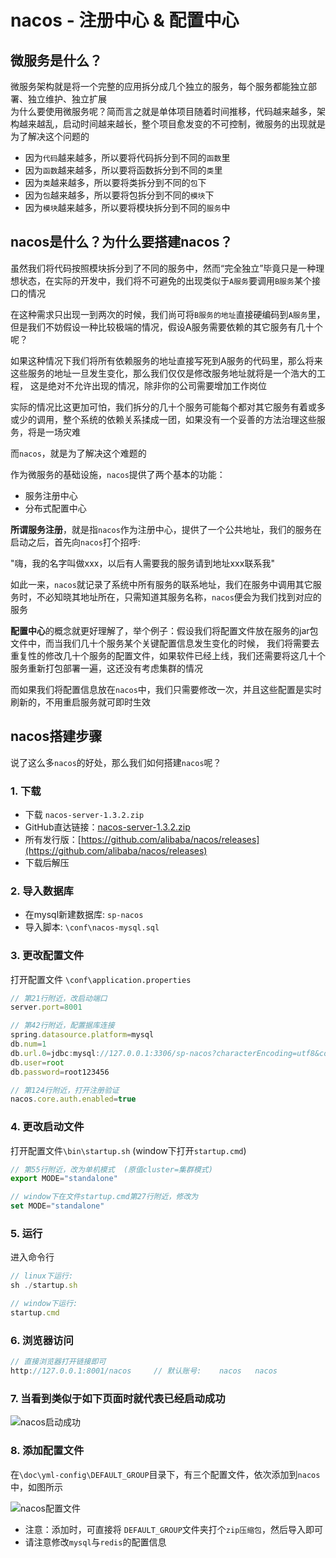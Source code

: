 # nacos - 注册中心 & 配置中心


## 微服务是什么？
微服务架构就是将一个完整的应用拆分成几个独立的服务，每个服务都能独立部署、独立维护、独立扩展 <br>
为什么要使用微服务呢？简而言之就是单体项目随着时间推移，代码越来越多，架构越来越乱，启动时间越来越长，整个项目愈发变的不可控制，微服务的出现就是为了解决这个问题的

- 因为`代码`越来越多，所以要将代码拆分到不同的`函数`里
- 因为`函数`越来越多，所以要将函数拆分到不同的`类`里
- 因为`类`越来越多，所以要将类拆分到不同的`包`下
- 因为`包`越来越多，所以要将包拆分到不同的`模块`下
- 因为`模块`越来越多，所以要将模块拆分到不同的`服务`中



## nacos是什么？为什么要搭建nacos？

虽然我们将代码按照模块拆分到了不同的服务中，然而“完全独立”毕竟只是一种理想状态，在实际的开发中，我们将不可避免的出现类似于`A服务`要调用`B服务`某个接口的情况 

在这种需求只出现一到两次的时候，我们尚可将`B服务的地址`直接硬编码到`A服务`里，但是我们不妨假设一种比较极端的情况，假设A服务需要依赖的其它服务有几十个呢？

如果这种情况下我们将所有依赖服务的地址直接写死到A服务的代码里，那么将来这些服务的地址一旦发生变化，那么我们仅仅是修改服务地址就将是一个浩大的工程，
这是绝对不允许出现的情况，除非你的公司需要增加工作岗位

实际的情况比这更加可怕，我们拆分的几十个服务可能每个都对其它服务有着或多或少的调用，整个系统的依赖关系揉成一团，如果没有一个妥善的方法治理这些服务，将是一场灾难

而`nacos`，就是为了解决这个难题的

作为微服务的基础设施，`nacos`提供了两个基本的功能：
- 服务注册中心
- 分布式配置中心

**所谓服务注册**，就是指`nacos`作为注册中心，提供了一个公共地址，我们的服务在启动之后，首先向`nacos`打个招呼:

"嗨，我的名字叫做xxx，以后有人需要我的服务请到地址xxx联系我"

如此一来，`nacos`就记录了系统中所有服务的联系地址，我们在服务中调用其它服务时，不必知晓其地址所在，只需知道其服务名称，`nacos`便会为我们找到对应的服务

**配置中心**的概念就更好理解了，举个例子：假设我们将配置文件放在服务的jar包文件中，而当我们几十个服务某个关键配置信息发生变化的时候，
我们将需要去重复性的修改几十个服务的配置文件，如果软件已经上线，我们还需要将这几十个服务重新打包部署一遍，这还没有考虑集群的情况

而如果我们将配置信息放在`nacos`中，我们只需要修改一次，并且这些配置是实时刷新的，不用重启服务就可即时生效



## nacos搭建步骤

说了这么多`nacos`的好处，那么我们如何搭建`nacos`呢？<br>


### 1. 下载
- 下载 `nacos-server-1.3.2.zip`
- GitHub直达链接：[nacos-server-1.3.2.zip](https://github.com/alibaba/nacos/releases/download/1.3.2/nacos-server-1.3.2.zip)
- 所有发行版：[https://github.com/alibaba/nacos/releases](https://github.com/alibaba/nacos/releases)
- 下载后解压


### 2. 导入数据库
- 在mysql新建数据库: `sp-nacos`
- 导入脚本: `\conf\nacos-mysql.sql`


### 3. 更改配置文件 
打开配置文件 `\conf\application.properties`
``` js
// 第21行附近，改启动端口
server.port=8001

// 第42行附近，配置据库连接 
spring.datasource.platform=mysql
db.num=1
db.url.0=jdbc:mysql://127.0.0.1:3306/sp-nacos?characterEncoding=utf8&connectTimeout=1000&socketTimeout=3000&autoReconnect=true&useUnicode=true&useSSL=false&serverTimezone=UTC
db.user=root
db.password=root123456

// 第124行附近，打开注册验证 
nacos.core.auth.enabled=true
```


### 4. 更改启动文件
打开配置文件`\bin\startup.sh` (window下打开`startup.cmd`)

``` js
// 第55行附近，改为单机模式  (原值cluster=集群模式)
export MODE="standalone"

// window下在文件startup.cmd第27行附近，修改为
set MODE="standalone"
```


### 5. 运行
进入命令行
``` js
// linux下运行: 
sh ./startup.sh

// window下运行:
startup.cmd
```


### 6. 浏览器访问

``` js
// 直接浏览器打开链接即可
http://127.0.0.1:8001/nacos		// 默认账号: 	nacos	nacos
```


### 7. 当看到类似于如下页面时就代表已经启动成功

![nacos启动成功](http://oss.dev33.cn/sp-cloud/nacos-ui.png)


### 8. 添加配置文件

在`\doc\yml-config\DEFAULT_GROUP`目录下，有三个配置文件，依次添加到`nacos`中，如图所示 

![nacos配置文件](http://oss.dev33.cn/sp-cloud/nacos-config.png)

- 注意：添加时，可直接将 `DEFAULT_GROUP`文件夹打个`zip压缩包`，然后导入即可
- 请注意修改`mysql`与`redis`的配置信息 
